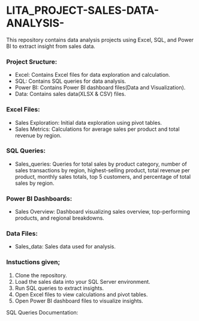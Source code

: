 # LITA_PROJECT-SALES-DATA-ANALYSIS-
This repository contains data analysis projects using Excel, SQL, and Power BI to extract insight from sales data.


### Project Sructure:
- Excel: Contains Excel files for data exploration and calculation.
- SQL: Contains SQL queries for data analysis.
- Power BI: Contains Power BI dashboard files(Data and Visualization).
- Data: Contains sales data(XLSX & CSV) files.

### Excel Files:
- Sales Exploration: Initial data exploration using pivot tables.
- Sales Metrics: Calculations for average sales per product and total revenue by region.

### SQL Queries:
- Sales_queries: Queries for total sales by product category, number of sales transactions by region, highest-selling product, total revenue per product, monthly sales totals, top 5 customers, and percentage of total sales by region.

### Power BI Dashboards:
- Sales Overview: Dashboard visualizing sales overview, top-performing products, and regional breakdowns.

### Data Files:
- Sales_data: Sales data used for analysis.

### Instuctions given;
1. Clone the repository.
2. Load the sales data into your SQL Server environment.
3. Run SQL queries to extract insights.
4. Open Excel files to view calculations and pivot tables.
5. Open Power BI dashboard files to visualize insights.

SQL Queries Documentation:

